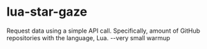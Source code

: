 # lua-star-gaze
Request data using a simple API call. Specifically, amount of GitHub repositories with the language, Lua. --very small warmup
